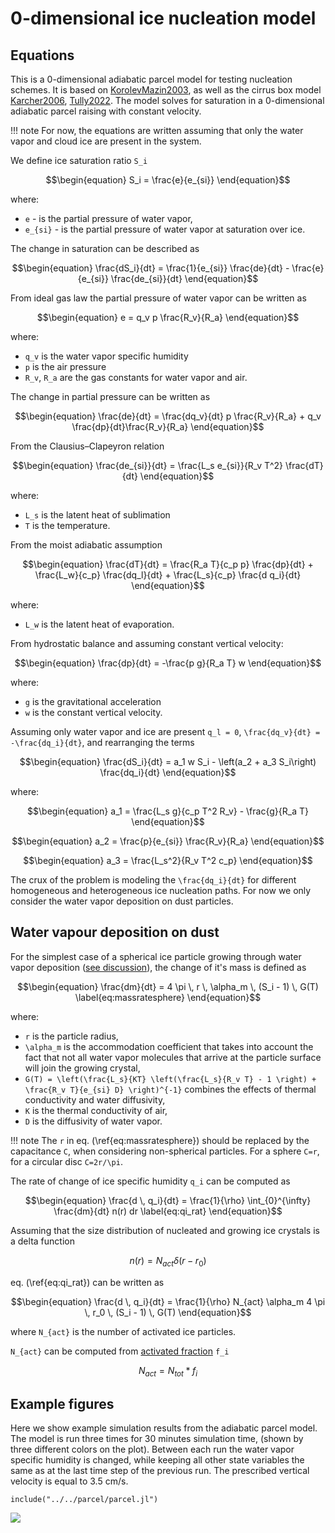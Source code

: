 # 0-dimensional ice nucleation model

## Equations

This is a 0-dimensional adiabatic parcel model for testing nucleation schemes.
It is based on [KorolevMazin2003](@cite), as well as the cirrus box model
  [Karcher2006](@cite), [Tully2022](@cite).
The model solves for saturation in a 0-dimensional
  adiabatic parcel raising with constant velocity.

!!! note
    For now, the equations are written assuming
    that only the water vapor and cloud ice
    are present in the system.

We define ice saturation ratio ``S_i``
```math
\begin{equation}
S_i = \frac{e}{e_{si}}
\end{equation}
```
where:
- ``e`` - is the partial pressure of water vapor,
- ``e_{si}`` - is the partial pressure of water vapor at saturation over ice.

The change in saturation can be described as
```math
\begin{equation}
\frac{dS_i}{dt} = \frac{1}{e_{si}} \frac{de}{dt} - \frac{e}{e_{si}} \frac{de_{si}}{dt}
\end{equation}
```
From ideal gas law the partial pressure of water vapor can be written as
```math
\begin{equation}
e = q_v p \frac{R_v}{R_a}
\end{equation}
```
where:
- ``q_v`` is the water vapor specific humidity
- ``p`` is the air pressure
- ``R_v``, ``R_a`` are the gas constants for water vapor and air.

The change in partial pressure can be written as
```math
\begin{equation}
\frac{de}{dt} = \frac{dq_v}{dt} p \frac{R_v}{R_a} + q_v \frac{dp}{dt}\frac{R_v}{R_a}
\end{equation}
```

From the Clausius–Clapeyron relation
```math
\begin{equation}
\frac{de_{si}}{dt} = \frac{L_s e_{si}}{R_v T^2} \frac{dT}{dt}
\end{equation}
```
where:
- ``L_s`` is the latent heat of sublimation
- ``T`` is the temperature.

From the moist adiabatic assumption
```math
\begin{equation}
\frac{dT}{dt} = \frac{R_a T}{c_p p} \frac{dp}{dt} + \frac{L_w}{c_p} \frac{dq_l}{dt} + \frac{L_s}{c_p} \frac{d q_i}{dt}
\end{equation}
```
where:
- ``L_w`` is the latent heat of evaporation.

From hydrostatic balance and assuming constant vertical velocity:
```math
\begin{equation}
\frac{dp}{dt} = -\frac{p g}{R_a T} w
\end{equation}
```
where:
- ``g`` is the gravitational acceleration
- ``w`` is the constant vertical velocity.

Assuming only water vapor and ice are present ``q_l = 0``, ``\frac{dq_v}{dt} = -\frac{dq_i}{dt}``,
and rearranging the terms
```math
\begin{equation}
\frac{dS_i}{dt} = a_1 w S_i - \left(a_2 + a_3 S_i\right) \frac{dq_i}{dt}
\end{equation}
```
where:
```math
\begin{equation}
a_1 = \frac{L_s g}{c_p T^2 R_v} - \frac{g}{R_a T}
\end{equation}
```
```math
\begin{equation}
a_2 = \frac{p}{e_{si}} \frac{R_v}{R_a}
\end{equation}
```
```math
\begin{equation}
a_3 = \frac{L_s^2}{R_v T^2 c_p}
\end{equation}
```

The crux of the problem is modeling the ``\frac{dq_i}{dt}`` for different homogeneous and
heterogeneous ice nucleation paths. For now we only consider the water vapor deposition
on dust particles.

## Water vapour deposition on dust

For the simplest case of a spherical ice particle growing through water vapor deposition
([see discussion](https://clima.github.io/CloudMicrophysics.jl/previews/PR103/Microphysics1M/#Snow-autoconversion)),
the change of it's mass is defined as
```math
\begin{equation}
  \frac{dm}{dt} = 4 \pi \, r \, \alpha_m \, (S_i - 1) \, G(T)
  \label{eq:massratesphere}
\end{equation}
```
where:
 - ``r`` is the particle radius,
 - ``\alpha_m`` is the accommodation coefficient that takes into account the fact that not all water vapor molecules
     that arrive at the particle surface will join the growing crystal,
 - ``G(T) = \left(\frac{L_s}{KT} \left(\frac{L_s}{R_v T} - 1 \right) + \frac{R_v T}{e_{si} D} \right)^{-1}``
     combines the effects of thermal conductivity and water diffusivity,
 - ``K`` is the thermal conductivity of air,
 - ``D`` is the diffusivity of water vapor.

!!! note
    The ``r`` in eq. (\ref{eq:massratesphere})
    should be replaced by the capacitance ``C``,
    when considering non-spherical particles.
    For a sphere ``C=r``, for a circular disc ``C=2r/\pi``.

The rate of change of ice specific humidity ``q_i`` can be computed as
```math
\begin{equation}
  \frac{d \, q_i}{dt} =
  \frac{1}{\rho} \int_{0}^{\infty} \frac{dm}{dt} n(r) dr
  \label{eq:qi_rat}
\end{equation}
```

Assuming that the size distribution of nucleated and growing ice crystals is a delta function
```math
\begin{equation}
n(r) = N_{act} \delta(r-r_0)
\end{equation}
```
eq. (\ref{eq:qi_rat}) can be written as
```math
\begin{equation}
  \frac{d \, q_i}{dt} =
  \frac{1}{\rho} N_{act} \alpha_m 4 \pi \, r_0 \, (S_i - 1) \, G(T)
\end{equation}
```
where ``N_{act}`` is the number of activated ice particles.

``N_{act}`` can be computed from [activated fraction](https://clima.github.io/CloudMicrophysics.jl/previews/PR103/IceNucleation/#Activated-fraction-for-deposition-freezing-on-dust) ``f_i``
```math
\begin{equation}
  N_{act} = N_{tot} * f_i
\end{equation}
```

## Example figures

Here we show example simulation results from the adiabatic parcel model.
The model is run three times for 30 minutes simulation time,
  (shown by three different colors on the plot).
Between each run the water vapor specific humidity is changed,
  while keeping all other state variables the same as at the last time step
  of the previous run.
The prescribed vertical velocity is equal to 3.5 cm/s.

```@example
include("../../parcel/parcel.jl")
```
![](cirrus_box.svg)
